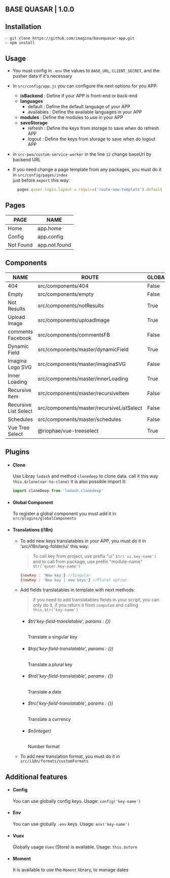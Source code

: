 ## BASE QUASAR  | 1.0.0

## Installation

```
- git clone https://github.com/imagina/basequasar-app.git
- npm install 
```

## Usage

- You must config in `.env` the values to `BASE_URL`, `CLIENT_SECRET`, and 
the pusher data if it's necessary

- In `src/config/app.js` you can configure the next options for you APP:
  - __isBackend__ : Define if your APP is front-end or back-end
  - __languages__ 
    - default : Define the default language of your APP
    - availables : Define the available languages in your APP
  - __modules__ : Define the modules to use in your APP
  - __saveStorage__
    - refresh : Define the keys from storage to save when do refresh APP
    - logout : Define the keys from storage to save when do logout APP

- in `src-pwa/custom-service-worker` in the line `12` change baseUrl by backend URL
    
- If you need change a page template from any packages, you must do it in `src/config/pages/index`  
  just before `export` this way:
  
  ```js
    pages.quser.login.layout = require('route-new-template').default
  ```  
## Pages

  | PAGE | NAME |
  | ------------- | ------------- |
  | Home | app.home |
  | Config | app.config |
  | Not Found | app.not.found |
  
## Components  

  | NAME | ROUTE | GLOBAL |
  | ------------- | ------------- | ------------- |
  | 404 | src/components/404 | False |
  | Empty | src/components/empty | False |
  | Not Results | src/components/notResults | True |
  | Upload Image | src/components/uploadImage | True |
  | comments Facebook | src/components/commentsFB | False |
  | Dynamic Field | src/components/master/dynamicField | True |
  | Imagina Logo SVG | src/components/master/imaginaSVG | False |
  | Inner Loading | src/components/master/innerLoading | True |
  | Recursive Item | src/components/master/recursiveItem | False |
  | Recursive List Select | src/components/master/recursiveListSelect | False |
  | Schedules | src/components/master/schedules | False |
  | Vue Tree Select | @riophae/vue-treeselect | True |
  
## Plugins
- #### Clone
    Use Libray `lodash` and method `clonedeep` to clone data. call it this way `this.$clone(var-to-clone)` 
    it is also possible import it:
    
    ```js
    import cloneDeep from 'lodash.clonedeep'
    ``` 
    
- #### Global Component
    To register a global component you must add it in `src/plugins/globalComponents`

- #### Translations (i18n)
    - To add new keys translatables in your APP, you must do it in 'src/i18n/lang-folder/ui' this way:
        
        > To call key from project, use prefix "ui" `$tr('ui.key-name')` and to call from package, use prefix 
                "module-name" `$tr('quser.key-name')`
                
        ```js
        {newKey : 'New key'} //Singular
        {newKey : 'New key | new keys'} //Plural option
        ```   
     
    - Add fields translatables in template with next methods:
    
        > if you need to add translatables fields in your script, you can only do it, if you return it from `computed`
        and calling `this.$tr('key-name')`
    
        - ###### $tr('key-field-translatable', params : {})
            Translate a singular key
        - ###### $trp('key-field-translatable', params : {})
            Translate a plural key
        - ###### $trd('key-field-translatable', params : {})
            Translate a date
        - ###### $trc('key-field-translatable', params : {})
            Translate a currency
        - ###### $n(integer)
            Number format
    
    - To add new translation format, you must do it in `src/i18n/formats/customFormats`
    
## Additional features

- #### Config
    You can use globally config keys. Usage: `config('key-name')`
    
- #### Env
    You can use globally `.env` keys. Usage: `env('key-name')`
    
- #### Vuex
    Globally usage `Vuex` (Store) is available. Usage: `this.$store`
    
- #### Moment
    It is available to use the `Moment` library, to manage dates     
